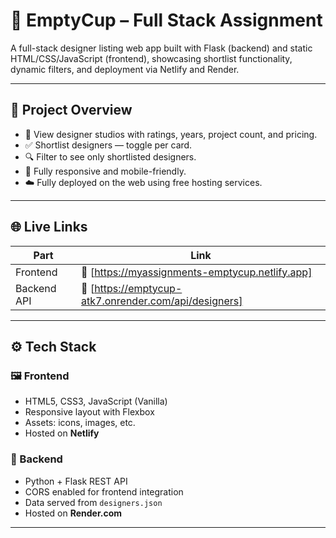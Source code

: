 # 🧠 EmptyCup – Full Stack Assignment

A full-stack designer listing web app built with Flask (backend) and static HTML/CSS/JavaScript (frontend), showcasing shortlist functionality, dynamic filters, and deployment via Netlify and Render.

---

## 📌 Project Overview

- 💼 View designer studios with ratings, years, project count, and pricing.
- ✅ Shortlist designers — toggle per card.
- 🔍 Filter to see only shortlisted designers.
- 📱 Fully responsive and mobile-friendly.
- ☁️ Fully deployed on the web using free hosting services.

---

## 🌐 Live Links

| Part       | Link                                                                 |
|------------|----------------------------------------------------------------------|
| Frontend   | 🔗 [https://myassignments-emptycup.netlify.app] |
| Backend API| 🔗 [https://emptycup-atk7.onrender.com/api/designers] |

---

## ⚙️ Tech Stack

### 🖼 Frontend
- HTML5, CSS3, JavaScript (Vanilla)
- Responsive layout with Flexbox
- Assets: icons, images, etc.
- Hosted on **Netlify**

### 🔧 Backend
- Python + Flask REST API
- CORS enabled for frontend integration
- Data served from `designers.json`
- Hosted on **Render.com**

---


